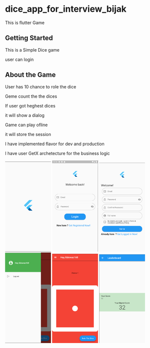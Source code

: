 # dice_app_for_interview_bijak

This is flutter Game

## Getting Started

This is a Simple Dice game 

user can login 


## About the Game
User has 10 chance to role the dice 

Geme count the the dices

If user got heghest dices 

it will show a dialog

Game can play ofline 

it will store the session 

I have implemented flavor for dev and production

I have user GetX archetecture for the business logic



<p float="left">
<img src="screenshots/0.png" width="150"/>
<img src="screenshots/1.png" width="150"/>
<img src="screenshots/2.png" width="150"/>
<img src="screenshots/3.png" width="150"/>
<img src="screenshots/4.png" width="150"/>
<img src="screenshots/5.png" width="150"/>
</p>






